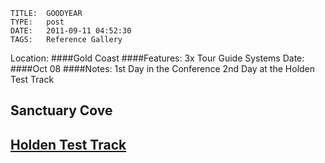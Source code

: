     
    TITLE: 	GOODYEAR	
    TYPE: 	post	
    DATE: 	2011-09-11 04:52:30	
    TAGS: 	Reference Gallery	


Location:
####Gold Coast
####Features:
3x Tour Guide Systems
Date:
####Oct 08
####Notes:
1st Day in the Conference
2nd Day at the Holden Test Track

<h2>Sanctuary Cove</h2>

<a href="http://congressrental.com.au/wp-content/uploads/2011/09/interpreter_whispering.jpg">

<a href="http://congressrental.com.au/wp-content/uploads/2011/09/delegates_interpreter.jpg">


<h2>Holden Test Track</h2>

<a href="http://congressrental.com.au/wp-content/uploads/2011/09/1_interpreter.jpg">

<a href="http://congressrental.com.au/wp-content/uploads/2011/09/2_interpreter.jpg">

<a href="http://congressrental.com.au/wp-content/uploads/2011/09/delegates_tour.jpg">

<a href="http://congressrental.com.au/wp-content/uploads/2011/09/delegates_1.jpg">


<a href="http://congressrental.com.au/wp-content/uploads/2011/09/delegates_2.jpg">

<a href="http://congressrental.com.au/wp-content/uploads/2011/09/delegates_3.jpg">





